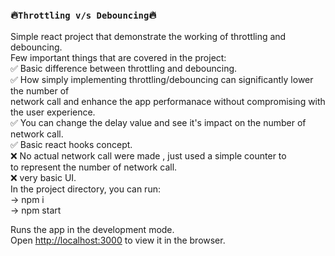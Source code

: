 ### :fire:`Throttling v/s Debouncing`:fire:

Simple react project that demonstrate the working of throttling and debouncing.<br />
Few important things that are covered in the project:<br />
  :white_check_mark: Basic difference between throttling and debouncing.<br />
  :white_check_mark: How simply implementing throttling/debouncing can significantly lower the number of <br />
     network call and enhance the app performanace without compromising with the user experience.<br />
  :white_check_mark: You can change the delay value and see it's impact on the number of network call.<br />
  :white_check_mark: Basic react hooks concept.<br />
  :x: No actual network call were made , just used a simple counter to <br />
     to represent the number of network call.<br />
  :x: very basic UI.<br />
In the project directory, you can run: <br />
-> npm i <br />
-> npm start <br />

Runs the app in the development mode.<br />
Open [http://localhost:3000](http://localhost:3000) to view it in the browser.

